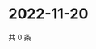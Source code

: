 # 2022-11-20

共 0 条

<!-- BEGIN WEIBO -->
<!-- 最后更新时间 Sun Nov 20 2022 11:16:59 GMT+0800 (China Standard Time) -->

<!-- END WEIBO -->
